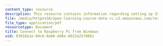 ```yaml
---
content_type: resource
description: This resource contains information regarding setting up SSH.
file: /media/https%3A/open-learning-course-data-rc.s3.amazonaws.com/res-2-006-girls-who-build-cameras-summer-2016/03018a1e04cb9a96dd6e6023a25708b1_MITRES_2_006SUM16_Connect.pdf
file_type: application/pdf
resourcetype: Document
title: Connect to Raspberry Pi from Windows
uid: 03018a1e-04cb-9a96-dd6e-6023a25708b1
---
```


